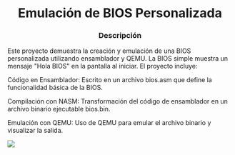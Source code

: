 <h1 align="center"> Emulación de BIOS Personalizada</h1>
<h3 align="center">Descripción</h3>
Este proyecto demuestra la creación y emulación de una BIOS personalizada utilizando ensamblador y QEMU. La BIOS simple muestra un mensaje "Hola BIOS" en la pantalla al iniciar. El proyecto incluye:

Código en Ensamblador: Escrito en un archivo bios.asm que define la funcionalidad básica de la BIOS.

Compilación con NASM: Transformación del código de ensamblador en un archivo binario ejecutable bios.bin.

Emulación con QEMU: Uso de QEMU para emular el archivo binario y visualizar la salida.


<img src=" https://github.com/user-attachments/assets/c03962bd-562d-44d5-9755-b849b30dcdf3">
